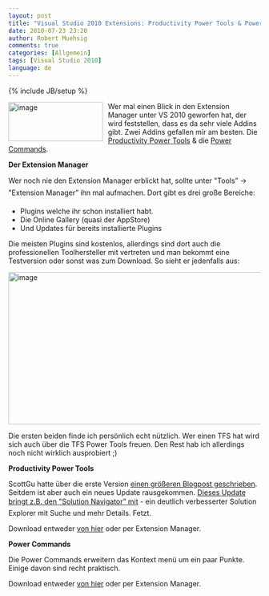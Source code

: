 ```yaml
---
layout: post
title: "Visual Studio 2010 Extensions: Productivity Power Tools & Power Commands"
date: 2010-07-23 23:20
author: Robert Muehsig
comments: true
categories: [Allgemein]
tags: [Visual Studio 2010]
language: de
---
```

{% include JB/setup %}
<p><a href="{{BASE_PATH}}/assets/wp-images-de/image1009.png"><img style="border-bottom: 0px; border-left: 0px; margin: 0px 10px 0px 0px; display: inline; border-top: 0px; border-right: 0px" title="image" border="0" alt="image" align="left" src="{{BASE_PATH}}/assets/wp-images-de/image_thumb193.png" width="189" height="78" /></a> Wer mal einen Blick in den Extension Manager unter VS 2010 geworfen hat, der wird feststellen, dass es da sehr viele Addins gibt. Zwei Addins gefallen mir am besten. Die <a href="http://visualstudiogallery.msdn.microsoft.com/en-us/d0d33361-18e2-46c0-8ff2-4adea1e34fef">Productivity Power Tools</a> &amp; die <a href="http://visualstudiogallery.msdn.microsoft.com/en-us/e5f41ad9-4edc-4912-bca3-91147db95b99">Power Commands</a>.</p>  <p><strong>Der Extension Manager</strong></p>  <p>Wer noch nie den Extension Manager erblickt hat, sollte unter "Tools” -&gt; "Extension Manager” ihn mal aufmachen. Dort gibt es drei große Bereiche:</p>  <ul>   <li>Plugins welche ihr schon installiert habt. </li>    <li>Die Online Gallery (quasi der AppStore)</li>    <li>Und Updates für bereits installierte Plugins</li> </ul>  <p>Die meisten Plugins sind kostenlos, allerdings sind dort auch die professionellen Toolhersteller mit vertreten und man bekommt eine Testversion oder sonst was zum Download. So sieht er jedenfalls aus:</p>  <p><a href="{{BASE_PATH}}/assets/wp-images-de/image1010.png"><img style="border-bottom: 0px; border-left: 0px; display: inline; border-top: 0px; border-right: 0px" title="image" border="0" alt="image" src="{{BASE_PATH}}/assets/wp-images-de/image_thumb194.png" width="530" height="304" /></a> </p>  <p>Die ersten beiden finde ich persönlich echt nützlich. Wer einen TFS hat wird sich auch über die TFS Power Tools freuen. Den Rest hab ich allerdings noch nicht wirklich ausprobiert ;)</p>  <p><strong>Productivity Power Tools</strong></p>  <p>ScottGu hatte über die erste Version <a href="http://weblogs.asp.net/scottgu/archive/2010/06/09/visual-studio-2010-productivity-power-tool-extensions.aspx">einen größeren Blogpost geschrieben</a>. Seitdem ist aber auch ein neues Update rausgekommen. <a href="http://blogs.msdn.com/b/visualstudio/archive/2010/07/20/solution-navigator-blog-post.aspx">Dieses Update bringt z.B. den "Solution Navigator” mit</a> - ein deutlich verbesserter Solution Explorer mit Suche und mehr Details. Fetzt.</p>  <p>Download entweder <a href="http://visualstudiogallery.msdn.microsoft.com/en-us/d0d33361-18e2-46c0-8ff2-4adea1e34fef">von hier</a> oder per Extension Manager.</p>  <p><strong>Power Commands</strong></p>  <p>Die Power Commands erweitern das Kontext menü um ein paar Punkte. Einige davon sind recht praktisch.</p>  <p>Download entweder <a href="http://visualstudiogallery.msdn.microsoft.com/en-us/e5f41ad9-4edc-4912-bca3-91147db95b99">von hier</a> oder per Extension Manager.</p>
